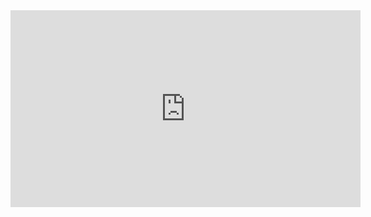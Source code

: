 <iframe width="560" height="315" src="https://www.youtube.com/embed/xrnQlfW4XJ0" title="YouTube video player" frameborder="0" allow="accelerometer; autoplay; clipboard-write; encrypted-media; gyroscope; picture-in-picture" allowfullscreen></iframe>